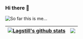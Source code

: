 ### Hi there 👋
![So far this is me...](https://github-readme-stats.vercel.app/api?username=Lagstill&theme=react&show_icons=true)

<!--
**Lagstill/Lagstill** is a ✨ _special_ ✨ repository because its `README.md` (this file) appears on your GitHub profile.

Here are some ideas to get you started:

- 🔭 I’m currently working on ...
- 🌱 I’m currently learning ...
- 👯 I’m looking to collaborate on ...
- 🤔 I’m looking for help with ...
- 💬 Ask me about ...
- 📫 How to reach me: ...
- 😄 Pronouns: ...
- ⚡ Fun fact: ...
-->


| <a href="https://github.com/Lagstill/github-readme-stats"><img align="center" src="https://github-readme-stats.vercel.app/api?username=Lagstill&show_icons=true&include_all_commits=true&theme=buefy&hide_border=true" alt="Lagstill's github stats" /></a> | <a href="https://github.com/Lagstill/github-readme-stats"><img align="center" src="https://github-readme-stats.vercel.app/api/top-langs/?username=Lagstill&layout=compact&theme=buefy&hide_border=true" /></a> |
| ------------- | ------------- |
